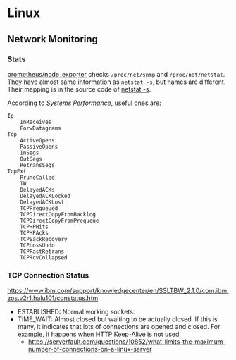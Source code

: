 # Linux

## Network Monitoring

### Stats

[prometheus/node_exporter](https://github.com/prometheus/node_exporter) checks `/proc/net/snmp` and `/proc/net/netstat`. They have almost same information as `netstat -s`, but names are different. Their mapping is in the source code of [netstat -s](https://github.com/ecki/net-tools/blob/master/statistics.c).

According to *Systems Performance*, useful ones are:

```
Ip
	InReceives
	ForwDatagrams
Tcp
	ActiveOpens
	PassiveOpens
	InSegs
	OutSegs
	RetransSegs
TcpExt
	PruneCalled
	TW
	DelayedACKs
	DelayedACKLocked
	DelayedACKLost
	TCPPrequeued
	TCPDirectCopyFromBacklog
	TCPDirectCopyFromPrequeue
	TCPHPHits
	TCPHPAcks
	TCPSackRecovery
	TCPLossUndo
	TCPFastRetrans
	TCPRcvCollapsed
```

### TCP Connection Status

https://www.ibm.com/support/knowledgecenter/en/SSLTBW_2.1.0/com.ibm.zos.v2r1.halu101/constatus.htm

- ESTABLISHED: Normal working sockets.
- TIME_WAIT: Almost closed but waiting to be actually closed. If this is many, it indicates that lots of connections are opened and closed. For example, it happens when HTTP Keep-Alive is not used.
  - https://serverfault.com/questions/10852/what-limits-the-maximum-number-of-connections-on-a-linux-server
